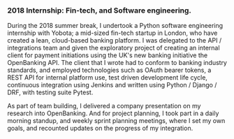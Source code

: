 ### 2018 Internship: Fin-tech, and Software engineering.
<!-- The “Hard Sell” Paragraph – Prove how qualified you are. Use bullet points to highlight achievements.  -->

During the 2018 summer break, I undertook a Python software engineering internship with Yobota; a mid-sized fin-tech startup in London, who have created a lean, cloud-based banking platform.  I was delegated to the API / integrations team and given the exploratory project of creating an internal client for payment initiations using the UK's new banking initiative the OpenBanking API.  The client that I wrote had to conform to banking industry standards, and employed technologies such as OAuth bearer tokens, a REST API for internal platform use, test driven development life cycle, continuous integration using Jenkins and written using Python / Django / DRF, with testing suite Pytest.

As part of team building, I delivered a company presentation on my research into OpenBanking.  And for project planning, I took part in a daily morning standup, and weekly sprint planning meetings, where I set my own goals, and recounted updates on the progress of my integration.
